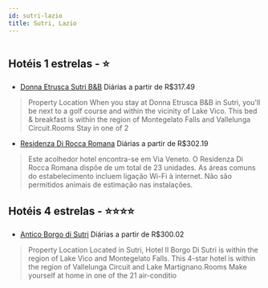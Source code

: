 ```yaml
---
id: sutri-lazio
title: Sutri, Lazio
---
```


<center><img src="https://assets.cosmos-data.com/1/0482b5113b696687f39af99333af0db6-541779.jpg" alt="" /></center>


## Hotéis 1 estrelas - ⭐️

-    [Donna Etrusca Sutri B&B](https://www.hurb.com/hoteis/sutri/donna-etrusca-sutri-b-b-JNP-JP297738?cmp=18055) Diárias a partir de R$317.49
   > Property Location When you stay at Donna Etrusca B&amp;B in Sutri, you&apos;ll be next to a golf course and within the vicinity of Lake Vico.  This bed &amp; breakfast is within the region of Montegelato Falls and Vallelunga Circuit.Rooms Stay in one of 2
-    [Residenza Di Rocca Romana](https://www.hurb.com/hoteis/sutri/residenza-di-rocca-romana-JNP-JP966395?cmp=18055) Diárias a partir de R$302.19
   > Este acolhedor hotel encontra-se em Via Veneto. O Residenza Di Rocca Romana dispõe de um total de 23 unidades. As áreas comuns do estabelecimento incluem ligação Wi-Fi à internet. Não são permitidos animais de estimação nas instalações. 

## Hotéis 4 estrelas - ⭐️⭐️⭐️⭐️

-    [Antico Borgo di Sutri](https://www.hurb.com/hoteis/sutri/antico-borgo-di-sutri-JNP-JP666151?cmp=18055) Diárias a partir de R$300.02
   > Property Location Located in Sutri, Hotel Il Borgo Di Sutri is within the region of Lake Vico and Montegelato Falls. This 4-star hotel is within the region of Vallelunga Circuit and Lake Martignano.Rooms Make yourself at home in one of the 21 air-conditio
